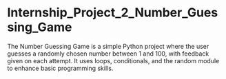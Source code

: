 # Internship_Project_2_Number_Guessing_Game
The Number Guessing Game is a simple Python project where the user guesses a randomly chosen number between 1 and 100, with feedback given on each attempt. It uses loops, conditionals, and the random module to enhance basic programming skills.
